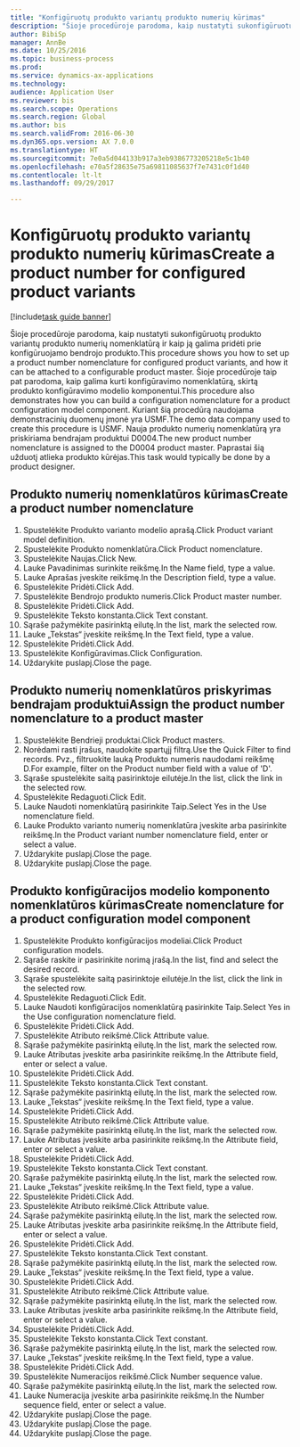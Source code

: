 ```yaml
--- 
title: "Konfigūruotų produkto variantų produkto numerių kūrimas"
description: "Šioje procedūroje parodoma, kaip nustatyti sukonfigūruotų produkto variantų produkto numerių nomenklatūrą ir kaip ją galima pridėti prie konfigūruojamo bendrojo produkto."
author: BibiSp
manager: AnnBe
ms.date: 10/25/2016
ms.topic: business-process
ms.prod: 
ms.service: dynamics-ax-applications
ms.technology: 
audience: Application User
ms.reviewer: bis
ms.search.scope: Operations
ms.search.region: Global
ms.author: bis
ms.search.validFrom: 2016-06-30
ms.dyn365.ops.version: AX 7.0.0
ms.translationtype: HT
ms.sourcegitcommit: 7e0a5d044133b917a3eb9386773205218e5c1b40
ms.openlocfilehash: e70a5f28635e75a69811085637f7e7431c0f1d40
ms.contentlocale: lt-lt
ms.lasthandoff: 09/29/2017

---
```

# <a name="create-a-product-number-for-configured-product-variants"></a><span data-ttu-id="bb7b8-103">Konfigūruotų produkto variantų produkto numerių kūrimas</span><span class="sxs-lookup"><span data-stu-id="bb7b8-103">Create a product number for configured product variants</span></span>

[!include[task guide banner](../../includes/task-guide-banner.md)]

<span data-ttu-id="bb7b8-104">Šioje procedūroje parodoma, kaip nustatyti sukonfigūruotų produkto variantų produkto numerių nomenklatūrą ir kaip ją galima pridėti prie konfigūruojamo bendrojo produkto.</span><span class="sxs-lookup"><span data-stu-id="bb7b8-104">This procedure shows you how to set up a product number nomenclature for configured product variants, and how it can be attached to a configurable product master.</span></span> <span data-ttu-id="bb7b8-105">Šioje procedūroje taip pat parodoma, kaip galima kurti konfigūravimo nomenklatūrą, skirtą produkto konfigūravimo modelio komponentui.</span><span class="sxs-lookup"><span data-stu-id="bb7b8-105">This procedure also demonstrates how you can build a configuration nomenclature for a product configuration model component.</span></span> <span data-ttu-id="bb7b8-106">Kuriant šią procedūrą naudojama demonstracinių duomenų įmonė yra USMF.</span><span class="sxs-lookup"><span data-stu-id="bb7b8-106">The demo data company used to create this procedure is USMF.</span></span> <span data-ttu-id="bb7b8-107">Nauja produkto numerių nomenklatūrą yra priskiriama bendrajam produktui D0004.</span><span class="sxs-lookup"><span data-stu-id="bb7b8-107">The new product number nomenclature is assigned to the D0004 product master.</span></span> <span data-ttu-id="bb7b8-108">Paprastai šią užduotį atlieka produkto kūrėjas.</span><span class="sxs-lookup"><span data-stu-id="bb7b8-108">This task would typically be done by a product designer.</span></span>


## <a name="create-a-product-number-nomenclature"></a><span data-ttu-id="bb7b8-109">Produkto numerių nomenklatūros kūrimas</span><span class="sxs-lookup"><span data-stu-id="bb7b8-109">Create a product number nomenclature</span></span>
1. <span data-ttu-id="bb7b8-110">Spustelėkite Produkto varianto modelio aprašą.</span><span class="sxs-lookup"><span data-stu-id="bb7b8-110">Click Product variant model definition.</span></span>
2. <span data-ttu-id="bb7b8-111">Spustelėkite Produkto nomenklatūra.</span><span class="sxs-lookup"><span data-stu-id="bb7b8-111">Click Product nomenclature.</span></span>
3. <span data-ttu-id="bb7b8-112">Spustelėkite Naujas.</span><span class="sxs-lookup"><span data-stu-id="bb7b8-112">Click New.</span></span>
4. <span data-ttu-id="bb7b8-113">Lauke Pavadinimas surinkite reikšmę.</span><span class="sxs-lookup"><span data-stu-id="bb7b8-113">In the Name field, type a value.</span></span>
5. <span data-ttu-id="bb7b8-114">Lauke Aprašas įveskite reikšmę.</span><span class="sxs-lookup"><span data-stu-id="bb7b8-114">In the Description field, type a value.</span></span>
6. <span data-ttu-id="bb7b8-115">Spustelėkite Pridėti.</span><span class="sxs-lookup"><span data-stu-id="bb7b8-115">Click Add.</span></span>
7. <span data-ttu-id="bb7b8-116">Spustelėkite Bendrojo produkto numeris.</span><span class="sxs-lookup"><span data-stu-id="bb7b8-116">Click Product master number.</span></span>
8. <span data-ttu-id="bb7b8-117">Spustelėkite Pridėti.</span><span class="sxs-lookup"><span data-stu-id="bb7b8-117">Click Add.</span></span>
9. <span data-ttu-id="bb7b8-118">Spustelėkite Teksto konstanta.</span><span class="sxs-lookup"><span data-stu-id="bb7b8-118">Click Text constant.</span></span>
10. <span data-ttu-id="bb7b8-119">Sąraše pažymėkite pasirinktą eilutę.</span><span class="sxs-lookup"><span data-stu-id="bb7b8-119">In the list, mark the selected row.</span></span>
11. <span data-ttu-id="bb7b8-120">Lauke „Tekstas“ įveskite reikšmę.</span><span class="sxs-lookup"><span data-stu-id="bb7b8-120">In the Text field, type a value.</span></span>
12. <span data-ttu-id="bb7b8-121">Spustelėkite Pridėti.</span><span class="sxs-lookup"><span data-stu-id="bb7b8-121">Click Add.</span></span>
13. <span data-ttu-id="bb7b8-122">Spustelėkite Konfigūravimas.</span><span class="sxs-lookup"><span data-stu-id="bb7b8-122">Click Configuration.</span></span>
14. <span data-ttu-id="bb7b8-123">Uždarykite puslapį.</span><span class="sxs-lookup"><span data-stu-id="bb7b8-123">Close the page.</span></span>

## <a name="assign-the-product-number-nomenclature-to-a-product-master"></a><span data-ttu-id="bb7b8-124">Produkto numerių nomenklatūros priskyrimas bendrajam produktui</span><span class="sxs-lookup"><span data-stu-id="bb7b8-124">Assign the product number nomenclature to a product master</span></span>
1. <span data-ttu-id="bb7b8-125">Spustelėkite Bendrieji produktai.</span><span class="sxs-lookup"><span data-stu-id="bb7b8-125">Click Product masters.</span></span>
2. <span data-ttu-id="bb7b8-126">Norėdami rasti įrašus, naudokite spartųjį filtrą.</span><span class="sxs-lookup"><span data-stu-id="bb7b8-126">Use the Quick Filter to find records.</span></span> <span data-ttu-id="bb7b8-127">Pvz., filtruokite lauką Produkto numeris naudodami reikšmę D.</span><span class="sxs-lookup"><span data-stu-id="bb7b8-127">For example, filter on the Product number field with a value of 'D'.</span></span>
3. <span data-ttu-id="bb7b8-128">Sąraše spustelėkite saitą pasirinktoje eilutėje.</span><span class="sxs-lookup"><span data-stu-id="bb7b8-128">In the list, click the link in the selected row.</span></span>
4. <span data-ttu-id="bb7b8-129">Spustelėkite Redaguoti.</span><span class="sxs-lookup"><span data-stu-id="bb7b8-129">Click Edit.</span></span>
5. <span data-ttu-id="bb7b8-130">Lauke Naudoti nomenklatūrą pasirinkite Taip.</span><span class="sxs-lookup"><span data-stu-id="bb7b8-130">Select Yes in the Use nomenclature field.</span></span>
6. <span data-ttu-id="bb7b8-131">Lauke Produkto varianto numerių nomenklatūra įveskite arba pasirinkite reikšmę.</span><span class="sxs-lookup"><span data-stu-id="bb7b8-131">In the Product variant number nomenclature field, enter or select a value.</span></span>
7. <span data-ttu-id="bb7b8-132">Uždarykite puslapį.</span><span class="sxs-lookup"><span data-stu-id="bb7b8-132">Close the page.</span></span>
8. <span data-ttu-id="bb7b8-133">Uždarykite puslapį.</span><span class="sxs-lookup"><span data-stu-id="bb7b8-133">Close the page.</span></span>

## <a name="create-nomenclature-for-a-product-configuration-model-component"></a><span data-ttu-id="bb7b8-134">Produkto konfigūracijos modelio komponento nomenklatūros kūrimas</span><span class="sxs-lookup"><span data-stu-id="bb7b8-134">Create nomenclature for a product configuration model component</span></span>
1. <span data-ttu-id="bb7b8-135">Spustelėkite Produkto konfigūracijos modeliai.</span><span class="sxs-lookup"><span data-stu-id="bb7b8-135">Click Product configuration models.</span></span>
2. <span data-ttu-id="bb7b8-136">Sąraše raskite ir pasirinkite norimą įrašą.</span><span class="sxs-lookup"><span data-stu-id="bb7b8-136">In the list, find and select the desired record.</span></span>
3. <span data-ttu-id="bb7b8-137">Sąraše spustelėkite saitą pasirinktoje eilutėje.</span><span class="sxs-lookup"><span data-stu-id="bb7b8-137">In the list, click the link in the selected row.</span></span>
4. <span data-ttu-id="bb7b8-138">Spustelėkite Redaguoti.</span><span class="sxs-lookup"><span data-stu-id="bb7b8-138">Click Edit.</span></span>
5. <span data-ttu-id="bb7b8-139">Lauke Naudoti konfigūracijos nomenklatūrą pasirinkite Taip.</span><span class="sxs-lookup"><span data-stu-id="bb7b8-139">Select Yes in the Use configuration nomenclature field.</span></span>
6. <span data-ttu-id="bb7b8-140">Spustelėkite Pridėti.</span><span class="sxs-lookup"><span data-stu-id="bb7b8-140">Click Add.</span></span>
7. <span data-ttu-id="bb7b8-141">Spustelėkite Atributo reikšmė.</span><span class="sxs-lookup"><span data-stu-id="bb7b8-141">Click Attribute value.</span></span>
8. <span data-ttu-id="bb7b8-142">Sąraše pažymėkite pasirinktą eilutę.</span><span class="sxs-lookup"><span data-stu-id="bb7b8-142">In the list, mark the selected row.</span></span>
9. <span data-ttu-id="bb7b8-143">Lauke Atributas įveskite arba pasirinkite reikšmę.</span><span class="sxs-lookup"><span data-stu-id="bb7b8-143">In the Attribute field, enter or select a value.</span></span>
10. <span data-ttu-id="bb7b8-144">Spustelėkite Pridėti.</span><span class="sxs-lookup"><span data-stu-id="bb7b8-144">Click Add.</span></span>
11. <span data-ttu-id="bb7b8-145">Spustelėkite Teksto konstanta.</span><span class="sxs-lookup"><span data-stu-id="bb7b8-145">Click Text constant.</span></span>
12. <span data-ttu-id="bb7b8-146">Sąraše pažymėkite pasirinktą eilutę.</span><span class="sxs-lookup"><span data-stu-id="bb7b8-146">In the list, mark the selected row.</span></span>
13. <span data-ttu-id="bb7b8-147">Lauke „Tekstas“ įveskite reikšmę.</span><span class="sxs-lookup"><span data-stu-id="bb7b8-147">In the Text field, type a value.</span></span>
14. <span data-ttu-id="bb7b8-148">Spustelėkite Pridėti.</span><span class="sxs-lookup"><span data-stu-id="bb7b8-148">Click Add.</span></span>
15. <span data-ttu-id="bb7b8-149">Spustelėkite Atributo reikšmė.</span><span class="sxs-lookup"><span data-stu-id="bb7b8-149">Click Attribute value.</span></span>
16. <span data-ttu-id="bb7b8-150">Sąraše pažymėkite pasirinktą eilutę.</span><span class="sxs-lookup"><span data-stu-id="bb7b8-150">In the list, mark the selected row.</span></span>
17. <span data-ttu-id="bb7b8-151">Lauke Atributas įveskite arba pasirinkite reikšmę.</span><span class="sxs-lookup"><span data-stu-id="bb7b8-151">In the Attribute field, enter or select a value.</span></span>
18. <span data-ttu-id="bb7b8-152">Spustelėkite Pridėti.</span><span class="sxs-lookup"><span data-stu-id="bb7b8-152">Click Add.</span></span>
19. <span data-ttu-id="bb7b8-153">Spustelėkite Teksto konstanta.</span><span class="sxs-lookup"><span data-stu-id="bb7b8-153">Click Text constant.</span></span>
20. <span data-ttu-id="bb7b8-154">Sąraše pažymėkite pasirinktą eilutę.</span><span class="sxs-lookup"><span data-stu-id="bb7b8-154">In the list, mark the selected row.</span></span>
21. <span data-ttu-id="bb7b8-155">Lauke „Tekstas“ įveskite reikšmę.</span><span class="sxs-lookup"><span data-stu-id="bb7b8-155">In the Text field, type a value.</span></span>
22. <span data-ttu-id="bb7b8-156">Spustelėkite Pridėti.</span><span class="sxs-lookup"><span data-stu-id="bb7b8-156">Click Add.</span></span>
23. <span data-ttu-id="bb7b8-157">Spustelėkite Atributo reikšmė.</span><span class="sxs-lookup"><span data-stu-id="bb7b8-157">Click Attribute value.</span></span>
24. <span data-ttu-id="bb7b8-158">Sąraše pažymėkite pasirinktą eilutę.</span><span class="sxs-lookup"><span data-stu-id="bb7b8-158">In the list, mark the selected row.</span></span>
25. <span data-ttu-id="bb7b8-159">Lauke Atributas įveskite arba pasirinkite reikšmę.</span><span class="sxs-lookup"><span data-stu-id="bb7b8-159">In the Attribute field, enter or select a value.</span></span>
26. <span data-ttu-id="bb7b8-160">Spustelėkite Pridėti.</span><span class="sxs-lookup"><span data-stu-id="bb7b8-160">Click Add.</span></span>
27. <span data-ttu-id="bb7b8-161">Spustelėkite Teksto konstanta.</span><span class="sxs-lookup"><span data-stu-id="bb7b8-161">Click Text constant.</span></span>
28. <span data-ttu-id="bb7b8-162">Sąraše pažymėkite pasirinktą eilutę.</span><span class="sxs-lookup"><span data-stu-id="bb7b8-162">In the list, mark the selected row.</span></span>
29. <span data-ttu-id="bb7b8-163">Lauke „Tekstas“ įveskite reikšmę.</span><span class="sxs-lookup"><span data-stu-id="bb7b8-163">In the Text field, type a value.</span></span>
30. <span data-ttu-id="bb7b8-164">Spustelėkite Pridėti.</span><span class="sxs-lookup"><span data-stu-id="bb7b8-164">Click Add.</span></span>
31. <span data-ttu-id="bb7b8-165">Spustelėkite Atributo reikšmė.</span><span class="sxs-lookup"><span data-stu-id="bb7b8-165">Click Attribute value.</span></span>
32. <span data-ttu-id="bb7b8-166">Sąraše pažymėkite pasirinktą eilutę.</span><span class="sxs-lookup"><span data-stu-id="bb7b8-166">In the list, mark the selected row.</span></span>
33. <span data-ttu-id="bb7b8-167">Lauke Atributas įveskite arba pasirinkite reikšmę.</span><span class="sxs-lookup"><span data-stu-id="bb7b8-167">In the Attribute field, enter or select a value.</span></span>
34. <span data-ttu-id="bb7b8-168">Spustelėkite Pridėti.</span><span class="sxs-lookup"><span data-stu-id="bb7b8-168">Click Add.</span></span>
35. <span data-ttu-id="bb7b8-169">Spustelėkite Teksto konstanta.</span><span class="sxs-lookup"><span data-stu-id="bb7b8-169">Click Text constant.</span></span>
36. <span data-ttu-id="bb7b8-170">Sąraše pažymėkite pasirinktą eilutę.</span><span class="sxs-lookup"><span data-stu-id="bb7b8-170">In the list, mark the selected row.</span></span>
37. <span data-ttu-id="bb7b8-171">Lauke „Tekstas“ įveskite reikšmę.</span><span class="sxs-lookup"><span data-stu-id="bb7b8-171">In the Text field, type a value.</span></span>
38. <span data-ttu-id="bb7b8-172">Spustelėkite Pridėti.</span><span class="sxs-lookup"><span data-stu-id="bb7b8-172">Click Add.</span></span>
39. <span data-ttu-id="bb7b8-173">Spustelėkite Numeracijos reikšmė.</span><span class="sxs-lookup"><span data-stu-id="bb7b8-173">Click Number sequence value.</span></span>
40. <span data-ttu-id="bb7b8-174">Sąraše pažymėkite pasirinktą eilutę.</span><span class="sxs-lookup"><span data-stu-id="bb7b8-174">In the list, mark the selected row.</span></span>
41. <span data-ttu-id="bb7b8-175">Lauke Numeracija įveskite arba pasirinkite reikšmę.</span><span class="sxs-lookup"><span data-stu-id="bb7b8-175">In the Number sequence field, enter or select a value.</span></span>
42. <span data-ttu-id="bb7b8-176">Uždarykite puslapį.</span><span class="sxs-lookup"><span data-stu-id="bb7b8-176">Close the page.</span></span>
43. <span data-ttu-id="bb7b8-177">Uždarykite puslapį.</span><span class="sxs-lookup"><span data-stu-id="bb7b8-177">Close the page.</span></span>
44. <span data-ttu-id="bb7b8-178">Uždarykite puslapį.</span><span class="sxs-lookup"><span data-stu-id="bb7b8-178">Close the page.</span></span>


